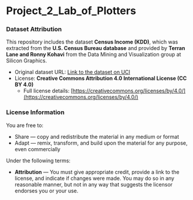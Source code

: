 # Project_2_Lab_of_Plotters

### Dataset Attribution

This repository includes the dataset **Census Income (KDD)**, which was extracted from the **U.S. Census Bureau database** and provided by **Terran Lane and Ronny Kohavi** from the Data Mining and Visualization group at Silicon Graphics.


- Original dataset URL: [Link to the dataset on UCI](https://archive.ics.uci.edu/dataset/117/census+income+kdd)
- License: **Creative Commons Attribution 4.0 International License (CC BY 4.0)**
  - Full license details: [https://creativecommons.org/licenses/by/4.0/](https://creativecommons.org/licenses/by/4.0/)

### License Information

You are free to:
- Share — copy and redistribute the material in any medium or format
- Adapt — remix, transform, and build upon the material for any purpose, even commercially

Under the following terms:
- **Attribution** — You must give appropriate credit, provide a link to the license, and indicate if changes were made. You may do so in any reasonable manner, but not in any way that suggests the licensor endorses you or your use.

